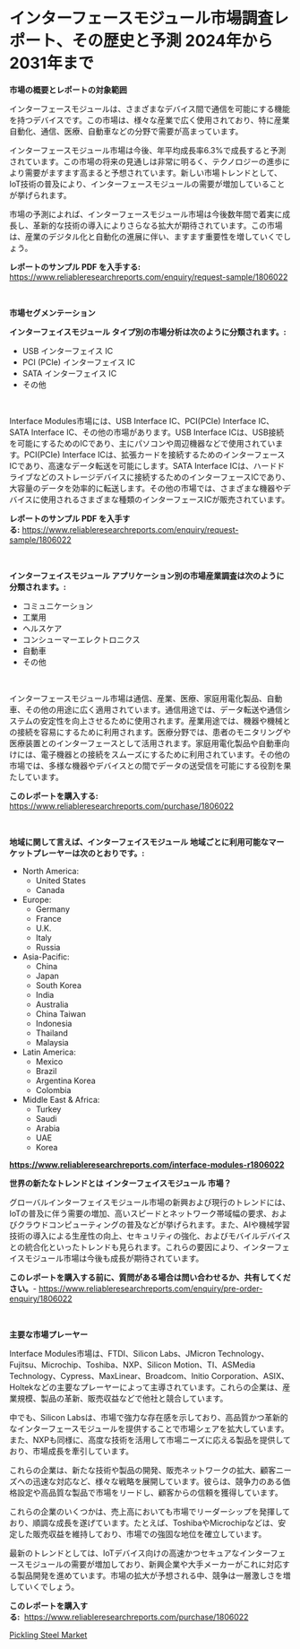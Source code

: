<p><h1>インターフェースモジュール市場調査レポート、その歴史と予測 2024年から2031年まで</h1></p><p><strong>市場の概要とレポートの対象範囲</strong></p>
<p><p>インターフェースモジュールは、さまざまなデバイス間で通信を可能にする機能を持つデバイスです。この市場は、様々な産業で広く使用されており、特に産業自動化、通信、医療、自動車などの分野で需要が高まっています。</p><p>インターフェースモジュール市場は今後、年平均成長率6.3%で成長すると予測されています。この市場の将来の見通しは非常に明るく、テクノロジーの進歩により需要がますます高まると予想されています。新しい市場トレンドとして、IoT技術の普及により、インターフェースモジュールの需要が増加していることが挙げられます。</p><p>市場の予測によれば、インターフェースモジュール市場は今後数年間で着実に成長し、革新的な技術の導入によりさらなる拡大が期待されています。この市場は、産業のデジタル化と自動化の進展に伴い、ますます重要性を増していくでしょう。</p></p>
<p><strong>レポートのサンプル PDF を入手する:</strong> <a href="https://www.reliableresearchreports.com/enquiry/request-sample/1806022">https://www.reliableresearchreports.com/enquiry/request-sample/1806022</a></p>
<p>&nbsp;</p>
<p><strong>市場セグメンテーション</strong></p>
<p><strong>インターフェイスモジュール タイプ別の市場分析は次のように分類されます。:</strong></p>
<p><ul><li>USB インターフェイス IC</li><li>PCI (PCIe) インターフェイス IC</li><li>SATA インターフェイス IC</li><li>その他</li></ul></p>
<p>&nbsp;</p>
<p><p>Interface Modules市場には、USB Interface IC、PCI(PCIe) Interface IC、SATA Interface IC、その他の市場があります。USB Interface ICは、USB接続を可能にするためのICであり、主にパソコンや周辺機器などで使用されています。PCI(PCIe) Interface ICは、拡張カードを接続するためのインターフェースICであり、高速なデータ転送を可能にします。SATA Interface ICは、ハードドライブなどのストレージデバイスに接続するためのインターフェースICであり、大容量のデータを効率的に転送します。その他の市場では、さまざまな機器やデバイスに使用されるさまざまな種類のインターフェースICが販売されています。</p></p>
<p><strong>レポートのサンプル PDF を入手する:</strong>&nbsp;<a href="https://www.reliableresearchreports.com/enquiry/request-sample/1806022">https://www.reliableresearchreports.com/enquiry/request-sample/1806022</a></p>
<p>&nbsp;</p>
<p><strong> インターフェイスモジュール アプリケーション別の市場産業調査は次のように分類されます。:</strong></p>
<p><ul><li>コミュニケーション</li><li>工業用</li><li>ヘルスケア</li><li>コンシューマーエレクトロニクス</li><li>自動車</li><li>その他</li></ul></p>
<p>&nbsp;</p>
<p><p>インターフェースモジュール市場は通信、産業、医療、家庭用電化製品、自動車、その他の用途に広く適用されています。通信用途では、データ転送や通信システムの安定性を向上させるために使用されます。産業用途では、機器や機械との接続を容易にするために利用されます。医療分野では、患者のモニタリングや医療装置とのインターフェースとして活用されます。家庭用電化製品や自動車向けには、電子機器との接続をスムーズにするために利用されています。その他の市場では、多様な機器やデバイスとの間でデータの送受信を可能にする役割を果たしています。</p></p>
<p><strong>このレポートを購入する:</strong>&nbsp; <a href="https://www.reliableresearchreports.com/purchase/1806022">https://www.reliableresearchreports.com/purchase/1806022</a></p>
<p>&nbsp;</p>
<p><strong>地域に関して言えば、インターフェイスモジュール 地域ごとに利用可能なマーケットプレーヤーは次のとおりです。:</strong></p>
<p><ul>
    <li>
        North America:
        <ul>
            <li>United States</li>
            <li>Canada</li>
        </ul>
    </li>
    <li>
        Europe:
        <ul>
            <li>Germany</li>
            <li>France</li>
            <li>U.K.</li>
            <li>Italy</li>
            <li>Russia</li>
        </ul>
    </li>
    <li>
        Asia-Pacific:
        <ul>
            <li>China</li>
            <li>Japan</li>
            <li>South Korea</li>
            <li>India</li>
            <li>Australia</li>
            <li>China Taiwan</li>
            <li>Indonesia</li>
            <li>Thailand</li>
            <li>Malaysia</li>
        </ul>
    </li>
    <li>
        Latin America:
        <ul>
            <li>Mexico</li>
            <li>Brazil</li>
            <li>Argentina Korea</li>
            <li>Colombia</li>
        </ul>
    </li>
    <li>
        Middle East & Africa:
        <ul>
            <li>Turkey</li>
            <li>Saudi</li>
            <li>Arabia</li>
            <li>UAE</li>
            <li>Korea</li>
        </ul>
    </li>
    </ul></p>
<p><strong><a href="https://www.reliableresearchreports.com/interface-modules-r1806022">https://www.reliableresearchreports.com/interface-modules-r1806022</a></strong>&nbsp;</p>
<p><strong>世界の新たなトレンドとは インターフェイスモジュール 市場？</strong></p>
<p><p>グローバルインターフェイスモジュール市場の新興および現行のトレンドには、IoTの普及に伴う需要の増加、高いスピードとネットワーク帯域幅の要求、およびクラウドコンピューティングの普及などが挙げられます。また、AIや機械学習技術の導入による生産性の向上、セキュリティの強化、およびモバイルデバイスとの統合化といったトレンドも見られます。これらの要因により、インターフェイスモジュール市場は今後も成長が期待されています。</p></p>
<p><strong>このレポートを購入する前に、質問がある場合は問い合わせるか、共有してください。</strong>- <a href="https://www.reliableresearchreports.com/enquiry/pre-order-enquiry/1806022">https://www.reliableresearchreports.com/enquiry/pre-order-enquiry/1806022</a></p>
<p>&nbsp;</p>
<p><strong>主要な市場プレーヤー</strong></p>
<p><p>Interface Modules市場は、FTDI、Silicon Labs、JMicron Technology、Fujitsu、Microchip、Toshiba、NXP、Silicon Motion、TI、ASMedia Technology、Cypress、MaxLinear、Broadcom、Initio Corporation、ASIX、Holtekなどの主要なプレーヤーによって主導されています。これらの企業は、産業規模、製品の革新、販売収益などで他社と競合しています。</p><p>中でも、Silicon Labsは、市場で強力な存在感を示しており、高品質かつ革新的なインターフェースモジュールを提供することで市場シェアを拡大しています。また、NXPも同様に、高度な技術を活用して市場ニーズに応える製品を提供しており、市場成長を牽引しています。</p><p>これらの企業は、新たな技術や製品の開発、販売ネットワークの拡大、顧客ニーズへの迅速な対応など、様々な戦略を展開しています。彼らは、競争力のある価格設定や高品質な製品で市場をリードし、顧客からの信頼を獲得しています。</p><p>これらの企業のいくつかは、売上高においても市場でリーダーシップを発揮しており、順調な成長を遂げています。たとえば、ToshibaやMicrochipなどは、安定した販売収益を維持しており、市場での強固な地位を確立しています。</p><p>最新のトレンドとしては、IoTデバイス向けの高速かつセキュアなインターフェースモジュールの需要が増加しており、新興企業や大手メーカーがこれに対応する製品開発を進めています。市場の拡大が予想される中、競争は一層激しさを増していくでしょう。</p></p>
<p><strong>このレポートを購入する:</strong>&nbsp;&nbsp;<a href="https://www.reliableresearchreports.com/purchase/1806022">https://www.reliableresearchreports.com/purchase/1806022</a></p>
<p><p><a href="https://crocus-run-b5a.notion.site/Insights-into-Pickling-Steel-Market-Size-Analysing-Market-Share-Trends-and-Growth-from-2024-to-20-53b949f4db3043fa811e491926137bbb">Pickling Steel Market</a></p></p>